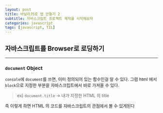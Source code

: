 ```yaml
---
layout: post
title: 바닐라JS로 앱 만들기 2
subtitle: 자바스크립트 프로젝트 제작을 시작해보자
categories: javascript
tags: [javascript, TIL]
---
```


## 자바스크립트를 Browser로 로딩하기

---

### `document` Object

`console`에 `document`를 쓰면, 이미 정의되어 있는 함수인걸 알 수 있다.
그럼 html 에서 `block`으로 지정한 부분을 자바스크립트에서 바로 가져올 수 있다.

> ex) `document.title` -> 내가 지정한 HTML 의 title

즉 이렇게 하면 HTML 의 코드를 자바스크립트의 관점에서 볼 수 있게된다
